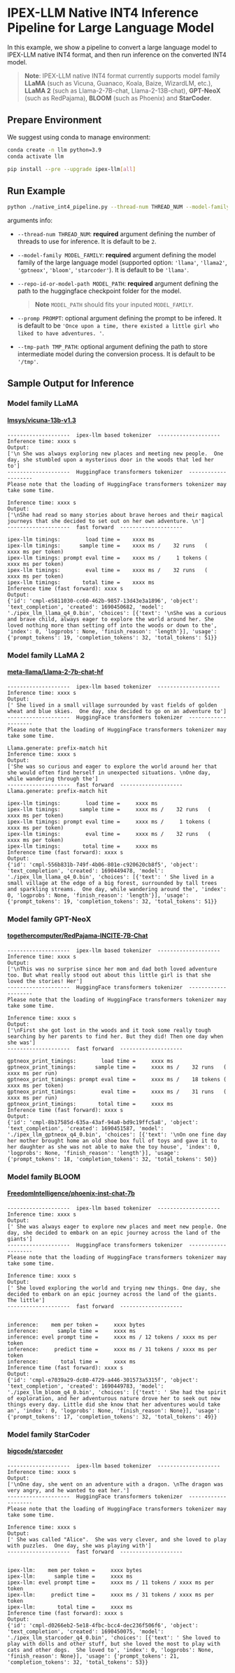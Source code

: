 # IPEX-LLM Native INT4 Inference Pipeline for Large Language Model

In this example, we show a pipeline to convert a large language model to IPEX-LLM native INT4 format, and then run inference on the converted INT4 model.

> **Note**: IPEX-LLM native INT4 format currently supports model family **LLaMA** (such as Vicuna, Guanaco, Koala, Baize, WizardLM, etc.), **LLaMA 2** (such as Llama-2-7B-chat, Llama-2-13B-chat), **GPT-NeoX** (such as RedPajama), **BLOOM** (such as Phoenix) and **StarCoder**.

## Prepare Environment
We suggest using conda to manage environment:
```bash
conda create -n llm python=3.9
conda activate llm

pip install --pre --upgrade ipex-llm[all]
```

## Run Example
```bash
python ./native_int4_pipeline.py --thread-num THREAD_NUM --model-family MODEL_FAMILY --repo-id-or-model-path MODEL_PATH
```
arguments info:
- `--thread-num THREAD_NUM`: **required** argument defining the number of threads to use for inference. It is default to be `2`.
- `--model-family MODEL_FAMILY`: **required** argument defining the model family of the large language model (supported option: `'llama'`, `'llama2'`, `'gptneox'`, `'bloom'`, `'starcoder'`). It is default to be `'llama'`.
- `--repo-id-or-model-path MODEL_PATH`: **required** argument defining the path to the huggingface checkpoint folder for the model.

  > **Note** `MODEL_PATH` should fits your inputed `MODEL_FAMILY`.
- `--promp PROMPT`: optional argument defining the prompt to be infered. It is default to be `'Once upon a time, there existed a little girl who liked to have adventures. '`.
- `--tmp-path TMP_PATH`: optional argument defining the path to store intermediate model during the conversion process. It is default to be `'/tmp'`.

## Sample Output for Inference
### Model family LLaMA
#### [lmsys/vicuna-13b-v1.3](https://huggingface.co/lmsys/vicuna-13b-v1.3)
```log
--------------------  ipex-llm based tokenizer  --------------------
Inference time: xxxx s
Output:
['\n She was always exploring new places and meeting new people.  One day, she stumbled upon a mysterious door in the woods that led her to']
--------------------  HuggingFace transformers tokenizer  --------------------
Please note that the loading of HuggingFace transformers tokenizer may take some time.

Inference time: xxxx s
Output:
['\nShe had read so many stories about brave heroes and their magical journeys that she decided to set out on her own adventure. \n']
--------------------  fast forward  --------------------

ipex-llm timings:        load time =    xxxx ms
ipex-llm timings:      sample time =    xxxx ms /    32 runs   (    xxxx ms per token)
ipex-llm timings: prompt eval time =    xxxx ms /     1 tokens (    xxxx ms per token)
ipex-llm timings:        eval time =    xxxx ms /    32 runs   (    xxxx ms per token)
ipex-llm timings:       total time =    xxxx ms
Inference time (fast forward): xxxx s
Output:
{'id': 'cmpl-e5811030-cc60-462b-9857-13d43e3a1896', 'object': 'text_completion', 'created': 1690450682, 'model': './ipex_llm_llama_q4_0.bin', 'choices': [{'text': '\nShe was a curious and brave child, always eager to explore the world around her. She loved nothing more than setting off into the woods or down to the', 'index': 0, 'logprobs': None, 'finish_reason': 'length'}], 'usage': {'prompt_tokens': 19, 'completion_tokens': 32, 'total_tokens': 51}}
```

### Model family LLaMA 2
#### [meta-llama/Llama-2-7b-chat-hf](https://huggingface.co/meta-llama/Llama-2-7b-chat-hf)
```log
--------------------  ipex-llm based tokenizer  --------------------
Inference time: xxxx s
Output:
[' She lived in a small village surrounded by vast fields of golden wheat and blue skies.  One day, she decided to go on an adventure to']
--------------------  HuggingFace transformers tokenizer  --------------------
Please note that the loading of HuggingFace transformers tokenizer may take some time.

Llama.generate: prefix-match hit
Inference time: xxxx s
Output:
['She was so curious and eager to explore the world around her that she would often find herself in unexpected situations. \nOne day, while wandering through the']
--------------------  fast forward  --------------------
Llama.generate: prefix-match hit

ipex-llm timings:        load time =     xxxx ms
ipex-llm timings:      sample time =     xxxx ms /    32 runs   (    xxxx ms per token)
ipex-llm timings: prompt eval time =     xxxx ms /     1 tokens (    xxxx ms per token)
ipex-llm timings:        eval time =     xxxx ms /    32 runs   (    xxxx ms per token)
ipex-llm timings:       total time =     xxxx ms
Inference time (fast forward): xxxx s
Output:
{'id': 'cmpl-556b831b-749f-4b06-801e-c920620cb8f5', 'object': 'text_completion', 'created': 1690449478, 'model': './ipex_llm_llama_q4_0.bin', 'choices': [{'text': ' She lived in a small village at the edge of a big forest, surrounded by tall trees and sparkling streams.  One day, while wandering around the', 'index': 0, 'logprobs': None, 'finish_reason': 'length'}], 'usage': {'prompt_tokens': 19, 'completion_tokens': 32, 'total_tokens': 51}}
```

### Model family GPT-NeoX
#### [togethercomputer/RedPajama-INCITE-7B-Chat](https://huggingface.co/togethercomputer/RedPajama-INCITE-7B-Chat)
```log
--------------------  ipex-llm based tokenizer  --------------------
Inference time: xxxx s
Output:
['\nThis was no surprise since her mom and dad both loved adventure too. But what really stood out about this little girl is that she loved the stories! Her']
--------------------  HuggingFace transformers tokenizer  --------------------
Please note that the loading of HuggingFace transformers tokenizer may take some time.

Inference time: xxxx s
Output:
['\nFirst she got lost in the woods and it took some really tough searching by her parents to find her. But they did! Then one day when she was']
--------------------  fast forward  --------------------

gptneox_print_timings:        load time =     xxxx ms
gptneox_print_timings:      sample time =     xxxx ms /    32 runs   (    xxxx ms per run)
gptneox_print_timings: prompt eval time =     xxxx ms /    18 tokens (    xxxx ms per token)
gptneox_print_timings:        eval time =     xxxx ms /    31 runs   (    xxxx ms per run)
gptneox_print_timings:       total time =     xxxx ms
Inference time (fast forward): xxxx s
Output:
{'id': 'cmpl-8b17585d-635a-43af-94a0-bd9c19ffc5a8', 'object': 'text_completion', 'created': 1690451587, 'model': './ipex_llm_gptneox_q4_0.bin', 'choices': [{'text': '\nOn one fine day her mother brought home an old shoe box full of toys and gave it to her daughter as she was not able to make the toy house', 'index': 0, 'logprobs': None, 'finish_reason': 'length'}], 'usage': {'prompt_tokens': 18, 'completion_tokens': 32, 'total_tokens': 50}}
```

### Model family BLOOM
#### [FreedomIntelligence/phoenix-inst-chat-7b](https://huggingface.co/FreedomIntelligence/phoenix-inst-chat-7b)
```log
--------------------  ipex-llm based tokenizer  --------------------
Inference time: xxxx s
Output:
[' She was always eager to explore new places and meet new people. One day, she decided to embark on an epic journey across the land of the giants']
--------------------  HuggingFace transformers tokenizer  --------------------
Please note that the loading of HuggingFace transformers tokenizer may take some time.

Inference time: xxxx s
Output:
[' She loved exploring the world and trying new things. One day, she decided to embark on an epic journey across the land of the giants. The little']
--------------------  fast forward  --------------------


inference:    mem per token =     xxxx bytes
inference:      sample time =     xxxx ms
inference: evel prompt time =     xxxx ms / 12 tokens / xxxx ms per token
inference:     predict time =     xxxx ms / 31 tokens / xxxx ms per token
inference:       total time =     xxxx ms
Inference time (fast forward): xxxx s
Output:
{'id': 'cmpl-e7039a29-dc80-4729-a446-301573a5315f', 'object': 'text_completion', 'created': 1690449783, 'model': './ipex_llm_bloom_q4_0.bin', 'choices': [{'text': ' She had the spirit of exploration, and her adventurous nature drove her to seek out new things every day. Little did she know that her adventures would take an', 'index': 0, 'logprobs': None, 'finish_reason': None}], 'usage': {'prompt_tokens': 17, 'completion_tokens': 32, 'total_tokens': 49}}
```

### Model family StarCoder
#### [bigcode/starcoder](https://huggingface.co/bigcode/starcoder)
```log
--------------------  ipex-llm based tokenizer  --------------------
Inference time: xxxx s
Output:
['\nOne day, she went on an adventure with a dragon. \nThe dragon was very angry, and he wanted to eat her.']
--------------------  HuggingFace transformers tokenizer  --------------------
Please note that the loading of HuggingFace transformers tokenizer may take some time.

Inference time: xxxx s
Output:
[' She was called "Alice".  She was very clever, and she loved to play with puzzles.  One day, she was playing with']
--------------------  fast forward  --------------------


ipex-llm:    mem per token =     xxxx bytes
ipex-llm:      sample time =     xxxx ms
ipex-llm: evel prompt time =     xxxx ms / 11 tokens / xxxx ms per token
ipex-llm:     predict time =     xxxx ms / 31 tokens / xxxx ms per token
ipex-llm:       total time =     xxxx ms
Inference time (fast forward): xxxx s
Output:
{'id': 'cmpl-d0266eb2-5e18-4fbc-bcc4-dec236f506f6', 'object': 'text_completion', 'created': 1690450075, 'model': './ipex_llm_starcoder_q4_0.bin', 'choices': [{'text': ' She loved to play with dolls and other stuff, but she loved the most to play with cats and other dogs.  She loved to', 'index': 0, 'logprobs': None, 'finish_reason': None}], 'usage': {'prompt_tokens': 21, 'completion_tokens': 32, 'total_tokens': 53}}
```
